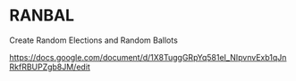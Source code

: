 # RANBAL
Create Random Elections and Random Ballots


https://docs.google.com/document/d/1X8TuggGRpYq581eI_NIpvnvExb1qJnRkfRBUPZgb8JM/edit
